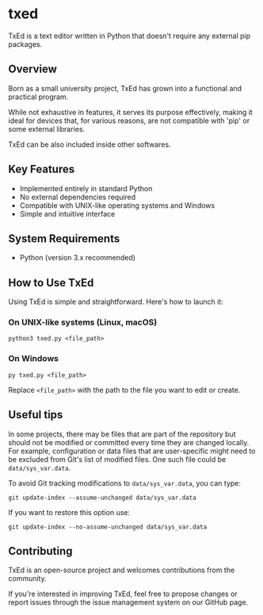 # txed

TxEd is a text editor written in Python that doesn't require any external pip packages.

## Overview

Born as a small university project, TxEd has grown into a functional and practical program. 

While not exhaustive in features, it serves its purpose effectively, making it ideal for devices 
that, for various reasons, are not compatible with 'pip' or some external libraries.

TxEd can be also included inside other softwares.

## Key Features

- Implemented entirely in standard Python
- No external dependencies required
- Compatible with UNIX-like operating systems and Windows
- Simple and intuitive interface

## System Requirements

- Python (version 3.x recommended)

## How to Use TxEd

Using TxEd is simple and straightforward. Here's how to launch it:

### On UNIX-like systems (Linux, macOS)

```
python3 txed.py <file_path>
```

### On Windows

```
py txed.py <file_path>
```

Replace `<file_path>` with the path to the file you want to edit or create.

## Useful tips

In some projects, there may be files that are part of the repository but 
should not be modified or committed every time they are changed locally. For 
example, configuration or data files that are user-specific might need to be 
excluded from Git's list of modified files. One such file could be 
`data/sys_var.data`.

To avoid Git tracking modifications to `data/sys_var.data`, you can type:

```git update-index --assume-unchanged data/sys_var.data```

If you want to restore this option use:

```git update-index --no-assume-unchanged data/sys_var.data```

## Contributing

TxEd is an open-source project and welcomes contributions from the community. 

If you're interested in improving TxEd, feel free to propose changes or report 
issues through the issue management system on our GitHub page.
